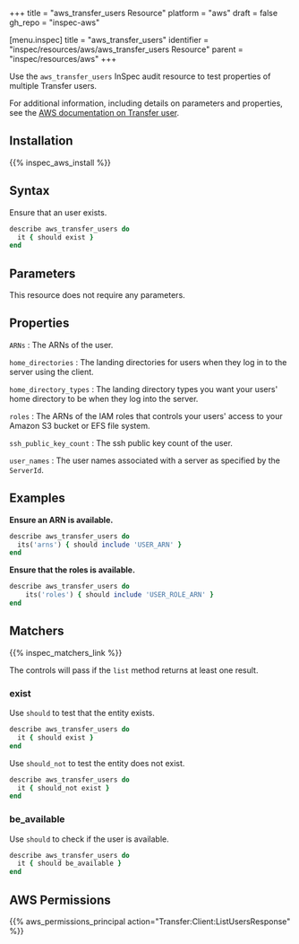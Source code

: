 +++
title = "aws_transfer_users Resource"
platform = "aws"
draft = false
gh_repo = "inspec-aws"

[menu.inspec]
title = "aws_transfer_users"
identifier = "inspec/resources/aws/aws_transfer_users Resource"
parent = "inspec/resources/aws"
+++

Use the `aws_transfer_users` InSpec audit resource to test properties of multiple Transfer users.

For additional information, including details on parameters and properties, see the [AWS documentation on Transfer user](https://docs.aws.amazon.com/AWSCloudFormation/latest/UserGuide/aws-resource-transfer-user.html).

## Installation

{{% inspec_aws_install %}}

## Syntax

Ensure that an user exists.

```ruby
describe aws_transfer_users do
  it { should exist }
end
```

## Parameters

This resource does not require any parameters.

## Properties

`ARNs`
: The ARNs of the user.

`home_directories`
: The landing directories for users when they log in to the server using the client.

`home_directory_types`
: The landing directory types you want your users' home directory to be when they log into the server.

`roles`
: The ARNs of the IAM roles that controls your users' access to your Amazon S3 bucket or EFS file system.

`ssh_public_key_count`
: The ssh public key count of the user.

`user_names`
: The user names associated with a server as specified by the `ServerId`.

## Examples

**Ensure an ARN is available.**

```ruby
describe aws_transfer_users do
  its('arns') { should include 'USER_ARN' }
end
```

**Ensure that the roles is available.**

```ruby
describe aws_transfer_users do
    its('roles') { should include 'USER_ROLE_ARN' }
end
```

## Matchers

{{% inspec_matchers_link %}}

The controls will pass if the `list` method returns at least one result.

### exist

Use `should` to test that the entity exists.

```ruby
describe aws_transfer_users do
  it { should exist }
end
```

Use `should_not` to test the entity does not exist.

```ruby
describe aws_transfer_users do
  it { should_not exist }
end
```

### be_available

Use `should` to check if the user is available.

```ruby
describe aws_transfer_users do
  it { should be_available }
end
```

## AWS Permissions

{{% aws_permissions_principal action="Transfer:Client:ListUsersResponse" %}}
